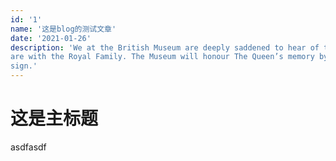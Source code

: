 ```yaml
---
id: '1'
name: '这是blog的测试文章'
date: '2021-01-26'
description: 'We at the British Museum are deeply saddened to hear of the passing of Her Majesty The Queen. Our thoughts
are with the Royal Family. The Museum will honour The Queen’s memory by opening a Book of Condolence for our visitors to
sign.'
---
```


# 这是主标题

asdfasdf
